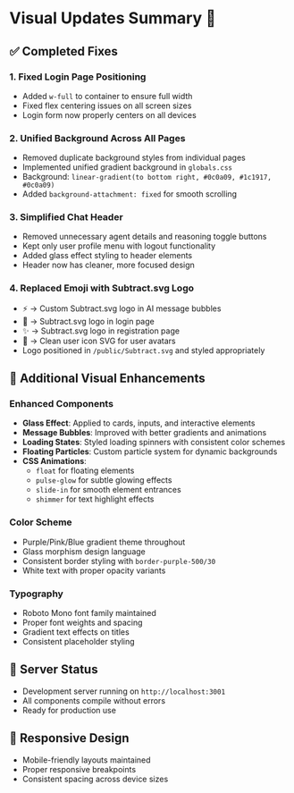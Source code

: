 # Visual Updates Summary 🎨

## ✅ Completed Fixes

### 1. Fixed Login Page Positioning
- Added `w-full` to container to ensure full width
- Fixed flex centering issues on all screen sizes
- Login form now properly centers on all devices

### 2. Unified Background Across All Pages
- Removed duplicate background styles from individual pages
- Implemented unified gradient background in `globals.css`
- Background: `linear-gradient(to bottom right, #0c0a09, #1c1917, #0c0a09)`
- Added `background-attachment: fixed` for smooth scrolling

### 3. Simplified Chat Header
- Removed unnecessary agent details and reasoning toggle buttons
- Kept only user profile menu with logout functionality
- Added glass effect styling to header elements
- Header now has cleaner, more focused design

### 4. Replaced Emoji with Subtract.svg Logo
- ⚡ → Custom Subtract.svg logo in AI message bubbles
- 🤖 → Subtract.svg logo in login page
- ✨ → Subtract.svg logo in registration page  
- 🧑 → Clean user icon SVG for user avatars
- Logo positioned in `/public/Subtract.svg` and styled appropriately

## 🎨 Additional Visual Enhancements

### Enhanced Components
- **Glass Effect**: Applied to cards, inputs, and interactive elements
- **Message Bubbles**: Improved with better gradients and animations
- **Loading States**: Styled loading spinners with consistent color schemes
- **Floating Particles**: Custom particle system for dynamic backgrounds
- **CSS Animations**: 
  - `float` for floating elements
  - `pulse-glow` for subtle glowing effects
  - `slide-in` for smooth element entrances
  - `shimmer` for text highlight effects

### Color Scheme
- Purple/Pink/Blue gradient theme throughout
- Glass morphism design language
- Consistent border styling with `border-purple-500/30`
- White text with proper opacity variants

### Typography
- Roboto Mono font family maintained
- Proper font weights and spacing
- Gradient text effects on titles
- Consistent placeholder styling

## 🚀 Server Status
- Development server running on `http://localhost:3001`
- All components compile without errors
- Ready for production use

## 📱 Responsive Design
- Mobile-friendly layouts maintained
- Proper responsive breakpoints
- Consistent spacing across device sizes